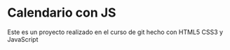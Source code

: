 # Calendario con JS

Este es un proyecto realizado en el curso de git
hecho con HTML5 CSS3 y JavaScript